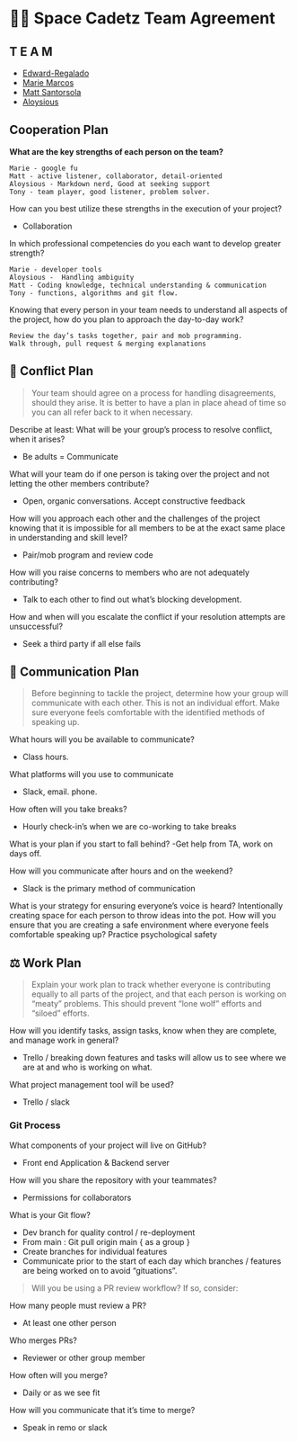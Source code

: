 # 🤝🏼 Space Cadetz Team Agreement

## T E A M

* [Edward-Regalado](https://github.com/Edward-Regalado)
* [Marie Marcos](https://github.com/Mmarcos01)
* [Matt Santorsola](https://github.com/santorsm)
* [Aloysious](https://github.com/AL0YSI0US)

## Cooperation Plan

**What are the key strengths of each person on the team?**

```
Marie - google fu
Matt - active listener, collaborator, detail-oriented
Aloysious - Markdown nerd, Good at seeking support
Tony - team player, good listener, problem solver.
```

How can you best utilize these strengths in the execution of your project?

* Collaboration

In which professional competencies do you each want to develop greater strength?

```
Marie - developer tools
Aloysious -  Handling ambiguity
Matt - Coding knowledge, technical understanding & communication
Tony - functions, algorithms and git flow. 
```

Knowing that every person in your team needs to understand all aspects of the project, how do you plan to approach the day-to-day work?

```
Review the day’s tasks together, pair and mob programming.
Walk through, pull request & merging explanations
```

## 💢 Conflict Plan

> Your team should agree on a process for handling disagreements, should they arise. It is better to have a plan in place ahead of time so you can all refer back to it when necessary.

Describe at least: What will be your group’s process to resolve conflict, when it arises?

* Be adults = Communicate

What will your team do if one person is taking over the project and not letting the other members contribute?

* Open, organic conversations. Accept constructive feedback

How will you approach each other and the challenges of the project knowing that it is impossible for all members to be at the exact same place in understanding and skill level?

* Pair/mob program and review code

How will you raise concerns to members who are not adequately contributing?

* Talk to each other to find out what’s blocking development.

How and when will you escalate the conflict if your resolution attempts are unsuccessful?

* Seek a third party if all else fails

## 💬 Communication Plan

> Before beginning to tackle the project, determine how your group will communicate with each other. This is not an individual effort. Make sure everyone feels comfortable with the identified methods of speaking up.

What hours will you be available to communicate?

* Class hours.

What platforms will you use to communicate

* Slack, email. phone.

How often will you take breaks?

* Hourly check-in’s when we are co-working to take breaks

What is your plan if you start to fall behind? -Get help from TA, work on days off.

How will you communicate after hours and on the weekend?

* Slack is the primary method of communication

What is your strategy for ensuring everyone’s voice is heard? Intentionally creating space for each person to throw ideas into the pot. How will you ensure that you are creating a safe environment where everyone feels comfortable speaking up? Practice psychological safety

## ⚖️ Work Plan

> Explain your work plan to track whether everyone is contributing equally to all parts of the project, and that each person is working on “meaty” problems. This should prevent “lone wolf” efforts and “siloed” efforts.

How will you identify tasks, assign tasks, know when they are complete, and manage work in general?

* Trello / breaking down features and tasks will allow us to see where we are at and who is working on what.

What project management tool will be used?

* Trello / slack

### Git Process

What components of your project will live on GitHub?

* Front end Application & Backend server

How will you share the repository with your teammates?

* Permissions for collaborators

What is your Git flow?

* Dev branch for quality control / re-deployment
* From main : Git pull origin main { as a group }
* Create branches for individual features
* Communicate prior to the start of each day which branches / features are being worked on to avoid “gituations”.

> Will you be using a PR review workflow? If so, consider:

How many people must review a PR?

* At least one other person

Who merges PRs?

* Reviewer or other group member

How often will you merge?

* Daily or as we see fit

How will you communicate that it’s time to merge?

* Speak in remo or slack
